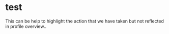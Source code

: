 # test #
This can be help to highlight the action that we have taken but not reflected in profile overview..

